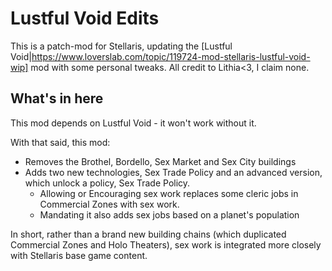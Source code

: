 # Lustful Void Edits
This is a patch-mod for Stellaris, updating the [Lustful Void|https://www.loverslab.com/topic/119724-mod-stellaris-lustful-void-wip] mod with some personal tweaks. All credit to Lithia<3, I claim none.

## What's in here
This mod depends on Lustful Void - it won't work without it.

With that said, this mod:
- Removes the Brothel, Bordello, Sex Market and Sex City buildings
- Adds two new technologies, Sex Trade Policy and an advanced version, which unlock a policy, Sex Trade Policy.
  - Allowing or Encouraging sex work replaces some cleric jobs in Commercial Zones with sex work.
  - Mandating it also adds sex jobs based on a planet's population

In short, rather than a brand new building chains (which duplicated Commercial Zones and Holo Theaters), sex work is integrated more closely with Stellaris base game content.
